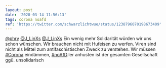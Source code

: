 ```yaml
---
layout: post
date: '2020-03-14 11:56:13'
tags: corona noafd
ref: 'https://twitter.com/schwarzlichtwue/status/1238796070198673409'
---
```

[@phry](https://twitter.com/phry) [@J_LinXs](https://twitter.com/J_LinXs) [@J_LinXs](https://twitter.com/J_LinXs) Ein wenig mehr Solidarität würden wir uns schon wünschen. Wir brauchen nicht mit Hufeisen zu werfen. Viren sind nicht als Mittel zum antifaschistischen Zweck zu verstehen. Wir müssen [#Corona](/t/corona) eindämmen, [#noAfD](/t/noafd).ler anhusten ist der gesamten Gesellschaft ggü. unsolidarisch